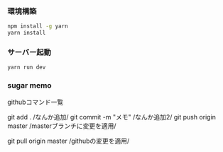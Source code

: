 ### 環境構築

```bash
npm install -g yarn
yarn install
```

### サーバー起動

```bash
yarn run dev
```

### sugar memo

githubコマンド一覧

git add . /なんか追加/
git commit -m "メモ" /なんか追加2/
git push origin master /masterブランチに変更を適用/

git pull origin master /githubの変更を適用/

<style lang="scss">
 →cssで書いてもいい、scssでかけると楽

### 実装したいことリスト
【デザイン】
・青と白と黒を基調とした色合い
　→参考サイト
　→https://www.nagano-toshi-gas.co.jp/reform/
・スマホ版でも見やすいように
　→基本角は丸く、シャドウをつける（子供向け、初心者向けに作るためやさしい雰囲気）
・ハンバーガーなどでスマホ版はタブを少なく見やすくする
　→情報量を少なくし必要なものだけにする

・shogiplayer最後の局面でエラーにならないように
　→分岐を説明するのは章を分けてやるため今はエラーのみ解決できればよいか
・スライドショー追加
　→progateのように章始めで説明してくれてるやつあるとよさげか
・もうちょいサイトカッコよく
　→デザインは他学習サイトを参考にシンプルでいいやつ（ちょい近未来感みたいのあるとなんか好み、とりま見やすければなんでもよし）
・AI対戦機能
　→学習後AIと対戦できる機能、AIも種類や強さを選択できるとなおよいがこれは時間がかかりそうなのでリリース後に実装でもおｋ

### 目標
8月31日までに学習サイトをリリースしたい！夏休みの7月頭からリリースできれば熱い

### スケジュール
2,3月は比較的忙しいので
4月～6月にかけて実装
7月でデザイン重視（2週間くらい）
8月にはほぼ完成でリリースできるように

さがちゃん
・今週は勉強
・来週以降からスタート
・３月末（引っ越しまで）には終わらせる